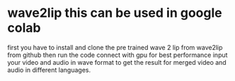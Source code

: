 # wave2lip this can be used in google colab 
first you have to install and clone the pre trained wave 2 lip from wave2lip from github then run the code connect with gpu for best performance input your video and audio in wave format to get the result for merged video and audio in different languages.

